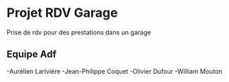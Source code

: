 # Projet RDV Garage

Prise de rdv pour des prestations dans un garage

## Equipe Adf

-Aurélien Larivière 
-Jean-Philippe Coquet
-Olivier Dufour
-William Mouton
